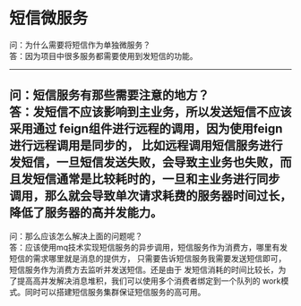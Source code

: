 # 短信微服务
问：为什么需要将短信作为单独微服务？  
答：因为项目中很多服务都需要使用到发短信的功能。

---------------------------------
问：短信服务有那些需要注意的地方？  
答：发短信不应该影响到主业务，所以发送短信不应该采用通过
feign组件进行远程的调用，因为使用feign进行远程调用是同步的，
比如远程调用短信服务进行发短信，一旦短信发送失败，会导致主业务也失败，而且发短信通常是比较耗时的，一旦和主业务进行同步
调用，那么就会导致单次请求耗费的服务器时间过长，降低了服务器的高并发能力。
-------------------------------------
问：那么应该怎么解决上面的问题呢？  
答：应该使用mq技术实现短信服务的异步调用，短信服务作为消费方，哪里有发短信的需求哪里就是消息的提供方，
只需要告诉短信服务我需要发送短信即可，短信服务作为消费方去监听并发送短信。还是由于
发短信消耗的时间比较长，为了提高高并发解决消息堆积，我们可以使用多个消费者绑定到一个队列的
work模式。同时可以搭建短信服务集群保证短信服务的高可用。